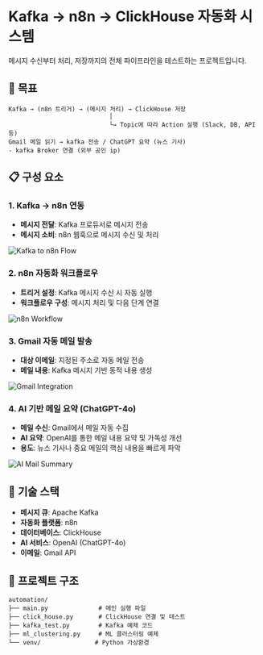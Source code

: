 # Kafka → n8n → ClickHouse 자동화 시스템

메시지 수신부터 처리, 저장까지의 전체 파이프라인을 테스트하는 프로젝트입니다.

## 🎯 목표

```
Kafka → (n8n 트리거) → (메시지 처리) → ClickHouse 저장
                            │
                            └→ Topic에 따라 Action 실행 (Slack, DB, API 등)
Gmail 메일 읽기 → kafka 전송 / ChatGPT 요약 (뉴스 기사)
- kafka Broker 연결 (외부 공인 ip)

```

## 📋 구성 요소

### 1. Kafka → n8n 연동
- **메시지 전달**: Kafka 프로듀서로 메시지 전송
- **메시지 소비**: n8n 웹훅으로 메시지 수신 및 처리

![Kafka to n8n Flow](https://github.com/user-attachments/assets/a2b91f2b-2989-4492-a5d0-0e70c2b2836a)

### 2. n8n 자동화 워크플로우
- **트리거 설정**: Kafka 메시지 수신 시 자동 실행
- **워크플로우 구성**: 메시지 처리 및 다음 단계 연결

![n8n Workflow](https://github.com/user-attachments/assets/dbe155ef-5043-4e33-9e13-653cace84064)

### 3. Gmail 자동 메일 발송
- **대상 이메일**: 지정된 주소로 자동 메일 전송
- **메일 내용**: Kafka 메시지 기반 동적 내용 생성

![Gmail Integration](https://github.com/user-attachments/assets/47b12c65-8511-4510-94ae-a5c88a47476d)

### 4. AI 기반 메일 요약 (ChatGPT-4o)
- **메일 수신**: Gmail에서 메일 자동 수집
- **AI 요약**: OpenAI를 통한 메일 내용 요약 및 가독성 개선
- **용도**: 뉴스 기사나 중요 메일의 핵심 내용을 빠르게 파악

![AI Mail Summary](https://github.com/user-attachments/assets/e9e074f4-ce9f-426c-a8a6-41889e968055)

## 🚀 기술 스택

- **메시지 큐**: Apache Kafka
- **자동화 플랫폼**: n8n
- **데이터베이스**: ClickHouse
- **AI 서비스**: OpenAI (ChatGPT-4o)
- **이메일**: Gmail API

## 📁 프로젝트 구조

```
automation/
├── main.py              # 메인 실행 파일
├── click_house.py       # ClickHouse 연결 및 테스트
├── kafka_test.py        # Kafka 예제 코드
├── ml_clustering.py     # ML 클러스터링 예제
└── venv/               # Python 가상환경
```
